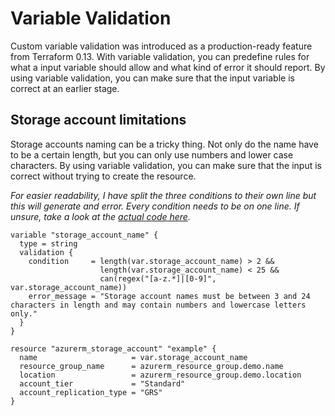 # Variable Validation

Custom variable validation was introduced as a production-ready feature from Terraform 0.13. With variable validation, you can predefine rules for what a input variable should allow and what kind of error it should report. By using variable validation, you can make sure that the input variable is correct at an earlier stage.

## Storage account limitations

Storage accounts naming can be a tricky thing. Not only do the name have to be a certain length, but you can only use numbers and lower case characters. By using variable validation, you can make sure that the input is correct without trying to create the resource.

_For easier readability, I have split the three conditions to their own line but this will generate and error. Every condition needs to be on one line. If unsure, take a look at the [actual code here](main.tf)._

```hcl
variable "storage_account_name" {
  type = string
  validation {
    condition     = length(var.storage_account_name) > 2 && 
                    length(var.storage_account_name) < 25 && 
                    can(regex("[a-z.*]|[0-9]", var.storage_account_name))
    error_message = "Storage account names must be between 3 and 24 characters in length and may contain numbers and lowercase letters only."
  }
}

resource "azurerm_storage_account" "example" {
  name                     = var.storage_account_name
  resource_group_name      = azurerm_resource_group.demo.name
  location                 = azurerm_resource_group.demo.location
  account_tier             = "Standard"
  account_replication_type = "GRS"
}
```